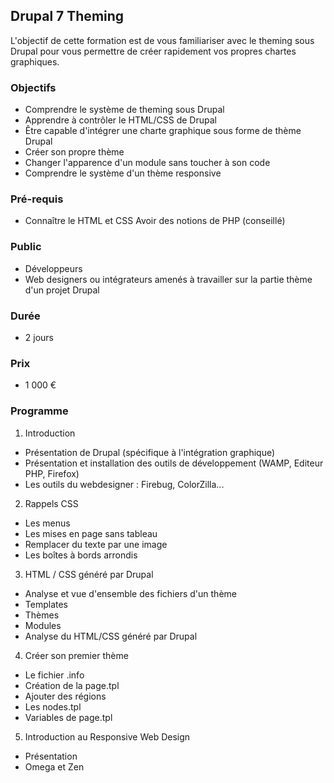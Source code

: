## Drupal 7 Theming

L'objectif de cette formation est de vous familiariser avec le theming sous Drupal pour vous permettre de créer rapidement vos propres chartes graphiques.

### Objectifs
* Comprendre le système de theming sous Drupal
* Apprendre à contrôler le HTML/CSS de Drupal
* Être capable d'intégrer une charte graphique sous forme de thème Drupal
* Créer son propre thème
* Changer l'apparence d'un module sans toucher à son code
* Comprendre le système d'un thème responsive

### Pré-requis
* Connaître le HTML et CSS Avoir des notions de PHP (conseillé)

### Public
* Développeurs
* Web designers ou intégrateurs amenés à travailler sur la partie thème d'un projet Drupal

### Durée
* 2 jours

### Prix
* 1 000 €

### Programme

1. Introduction
  * Présentation de Drupal (spécifique à l'intégration graphique)
  * Présentation et installation des outils de développement (WAMP, Editeur PHP, Firefox)
  * Les outils du webdesigner : Firebug, ColorZilla...

2. Rappels CSS
  * Les menus
  * Les mises en page sans tableau
  * Remplacer du texte par une image
  * Les boîtes à bords arrondis

3. HTML / CSS généré par Drupal
  * Analyse et vue d'ensemble des fichiers d'un thème
  * Templates
  * Thèmes
  * Modules
  * Analyse du HTML/CSS généré par Drupal

4. Créer son premier thème
  * Le fichier .info
  * Création de la page.tpl
  * Ajouter des régions
  * Les nodes.tpl
  * Variables de page.tpl

5. Introduction au Responsive Web Design
  * Présentation
  * Omega et Zen

